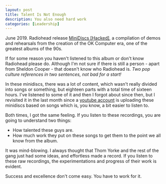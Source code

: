 ```yaml
---
layout: post
title: Talent Is Not Enough
description: You also need hard work
categories: [Leadership]
---
```


June 2019. Radiohead release [MiniDiscs [Hacked]](<https://en.wikipedia.org/wiki/MiniDiscs_(Hacked)>), a compilation of demos and rehearsals from the creation of the OK Computer era, one of the greatest albums of the 90s.

If for some reason you haven't listened to this album or don't know Radiohead please do. Although I'm not sure if there is still a person - apart from Sheldon Cooper - that doesn't know who Radiohead is. *Two pop culture references in two sentences, not bad for a start!*

In these minidiscs, there was a lot of content, which wasn't really divided into songs or something, but eighteen parts with a total time of sixteen hours. I've listened to some of it and then I forgot about since then, but I revisited it in the last month since a [youtube account](https://www.youtube.com/channel/UCoYhBWghdaR5Zn9vP2GBIlQ) is uploading these minidiscs based on songs which is, you know, a bit easier to listen to.

Both times, I got the same feeling. If you listen to these recordings, you are going to understand two things:

- How talented these guys are.
- How much work they put on these songs to get them to the point we all know from the album.

It was mind-blowing. I always thought that Thom Yorke and the rest of the gang just had some ideas, and effortless made a record. If you listen to these raw recordings, the experimentations and progress of their work is evident.

Success and excellence don't come easy. You have to work for it.
